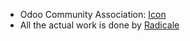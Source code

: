 - Odoo Community Association:
  [Icon](https://github.com/OCA/maintainer-tools/blob/master/template/module/static/description/icon.svg)
- All the actual work is done by [Radicale](https://radicale.org)
